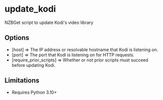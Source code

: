 # update_kodi

NZBGet script to update Kodi's video library

## Options

* [host] => The IP address or resolvable hostname that Kodi is listening on.
* [port] => The port that Kodi is listening on for HTTP requests.
* [require_prior_scripts] => Whether or not prior scripts must succeed before updating Kodi.

## Limitations

* Requires Python 3.10+
